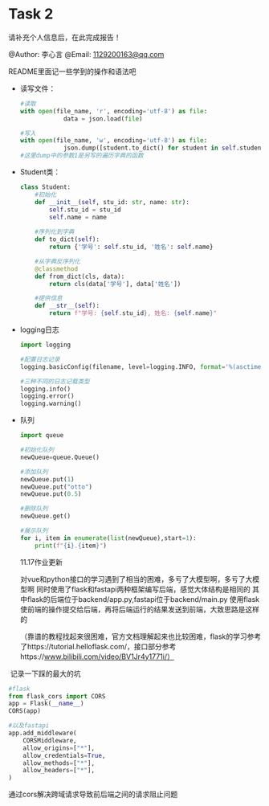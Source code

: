 # Task 2

请补充个人信息后，在此完成报告！

@Author:  李心言 
@Email:  1129200163@qq.com 



README里面记一些学到的操作和语法吧





- 读写文件：

	```python
	#读取
	with open(file_name, 'r', encoding='utf-8') as file:
	            data = json.load(file)
	
	#写入
	with open(file_name, 'w', encoding='utf-8') as file:
	            json.dump([student.to_dict() for student in self.students], file, ensure_ascii=False, indent=4)
	#这里dump中的参数1是另写的遍历字典的函数
	```

- Student类：

	```python
	class Student:
	    #初始化
	    def __init__(self, stu_id: str, name: str):
	        self.stu_id = stu_id
	        self.name = name
		
	    #序列化到字典
	    def to_dict(self):
	        return {'学号': self.stu_id, '姓名': self.name}
	
	    #从字典反序列化
	    @classmethod
	    def from_dict(cls, data):
	        return cls(data['学号'], data['姓名'])
	
	    #提供信息
	    def __str__(self):
	        return f"学号: {self.stu_id}, 姓名: {self.name}"
	```

- logging日志

	```python 
	import logging
	
	#配置日志记录
	logging.basicConfig(filename, level=logging.INFO, format='%(asctime)s - %(levelname)s - %(message)s')
	
	#三种不同的日志记载类型
	logging.info()
	logging.error()
	logging.warning()
	```

- 队列

  ```python
  import queue
  
  #初始化队列
  newQueue=queue.Queue()
  
  #添加队列
  newQueue.put(1)
  newQueue.put("otto")
  newQueue.put(0.5)
  
  #删除队列
  newQueue.get()
  
  #展示队列
  for i, item in enumerate(list(newQueue),start=1):
      print(f"{i}.{item}")
  ```

  11.17作业更新

  对vue和python接口的学习遇到了相当的困难，多亏了大模型啊，多亏了大模型啊
  同时使用了flask和fastapi两种框架编写后端，感觉大体结构是相同的
  其中flask的后端位于backend/app.py,fastapi位于backend/main.py
  使用flask使前端的操作提交给后端，再将后端运行的结果发送到前端，大致思路是这样的

  （靠谱的教程找起来很困难，官方文档理解起来也比较困难，flask的学习参考了https://tutorial.helloflask.com/，接口部分参考https://www.bilibili.com/video/BV1Jr4y1771i/）

​	 记录一下踩的最大的坑

```python
#flask
from flask_cors import CORS
app = Flask(__name__)
CORS(app)

#以及fastapi
app.add_middleware(
    CORSMiddleware,
    allow_origins=["*"],
    allow_credentials=True,
    allow_methods=["*"],
    allow_headers=["*"],
)
```

通过cors解决跨域请求导致前后端之间的请求阻止问题